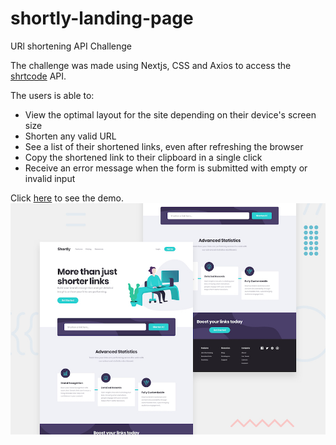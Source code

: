 # shortly-landing-page
URl shortening API Challenge

The challenge was made using Nextjs, CSS and Axios to access the <a href="https://app.shrtco.de" target="_blank">shrtcode</a> API.

The users is able to:

<ul>
  <li>View the optimal layout for the site depending on their device's screen size</li>
  <li>Shorten any valid URL</li>
  <li>See a list of their shortened links, even after refreshing the browser</li>
  <li>Copy the shortened link to their clipboard in a single click</li>
  <li>Receive an error message when the form is submitted with empty or invalid input</li>
</ul>

Click <a href="https://shortly-joaovitoroli-git-master-joaovitoroli.vercel.app" target="_blank">here</a> to see the demo.
<img src="https://github.com/JoaoVitorOli/shortly-landing-page/blob/master/desktop-preview.jpg"/>
